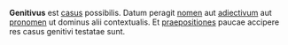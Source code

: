 **Genitivus** est [casus](casus.md) possibilis. Datum peragit [nomen](nomen.md) aut [adiectivum](adiectivum.md) aut [pronomen](pronomen.md) ut dominus alii contextualis. Et [praepositiones](praepositio.md) paucae accipere res casus genitivi testatae sunt.
